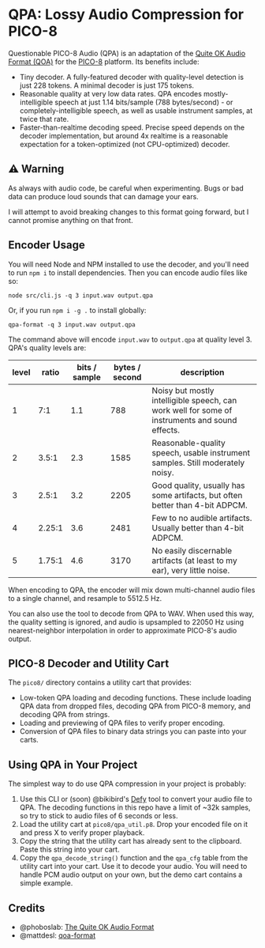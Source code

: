 # QPA: Lossy Audio Compression for PICO-8

Questionable PICO-8 Audio (QPA) is an adaptation of the [Quite OK Audio Format (QOA)](https://qoaformat.org/) for the
[PICO-8](https://www.lexaloffle.com/pico-8.php) platform. Its benefits include:

- Tiny decoder. A fully-featured decoder with quality-level detection is just 228 tokens. A minimal decoder is just 175 tokens.
- Reasonable quality at very low data rates. QPA encodes mostly-intelligible speech at just 1.14 bits/sample (788 bytes/second) - or completely-intelligible speech, as well as usable instrument samples, at twice that rate.
- Faster-than-realtime decoding speed. Precise speed depends on the decoder implementation, but around 4x realtime is a reasonable expectation for a token-optimized (not CPU-optimized) decoder.

## ⚠️ Warning

As always with audio code, be careful when experimenting. Bugs or bad data can produce loud sounds that can damage your
ears.

I will attempt to avoid breaking changes to this format going forward, but I cannot promise anything on that front.

## Encoder Usage

You will need Node and NPM installed to use the decoder, and you'll need to run `npm i` to install dependencies. Then you
can encode audio files like so:

```
node src/cli.js -q 3 input.wav output.qpa
```

Or, if you run `npm i -g .` to install globally:

```
qpa-format -q 3 input.wav output.qpa
```

The command above will encode `input.wav` to `output.qpa` at quality level 3. QPA's quality levels are:

| level | ratio  | bits / sample | bytes / second | description                                                                                    |
| ----- | ------ | ------------- | -------------- | ---------------------------------------------------------------------------------------------- |
| 1     | 7:1    | 1.1           | 788            | Noisy but mostly intelligible speech, can work well for some of instruments and sound effects. |
| 2     | 3.5:1  | 2.3           | 1585           | Reasonable-quality speech, usable instrument samples. Still moderately noisy.                  |
| 3     | 2.5:1  | 3.2           | 2205           | Good quality, usually has some artifacts, but often better than 4-bit ADPCM.                   |
| 4     | 2.25:1 | 3.6           | 2481           | Few to no audible artifacts. Usually better than 4-bit ADPCM.                                  |
| 5     | 1.75:1 | 4.6           | 3170           | No easily discernable artifacts (at least to my ear), very little noise.                       |

When encoding to QPA, the encoder will mix down multi-channel audio files to a single channel, and resample to 5512.5 Hz.

You can also use the tool to decode from QPA to WAV. When used this way, the quality setting is ignored, and audio is
upsampled to 22050 Hz using nearest-neighbor interpolation in order to approximate PICO-8's audio output.

## PICO-8 Decoder and Utility Cart

The `pico8/` directory contains a utility cart that provides:

- Low-token QPA loading and decoding functions. These include loading QPA data from dropped files, decoding QPA from
  PICO-8 memory, and decoding QPA from strings.
- Loading and previewing of QPA files to verify proper encoding.
- Conversion of QPA files to binary data strings you can paste into your carts.

## Using QPA in Your Project

The simplest way to do use QPA compression in your project is probably:

1. Use this CLI or (soon) @bikibird's [Defy](https://bikibird.github.io/defy) tool to convert your audio file to QPA.
   The decoding functions in this repo have a limit of ~32k samples, so try to stick to audio files of 6 seconds or
   less.
2. Load the utility cart at `pico8/qpa_util.p8`. Drop your encoded file on it and press X to verify proper playback.
3. Copy the string that the utility cart has already sent to the clipboard. Paste this string into your cart.
4. Copy the `qpa_decode_string()` function and the `qpa_cfg` table from the utility cart into your cart. Use it to
   decode your audio. You will need to handle PCM audio output on your own, but the demo cart contains a simple
   example.

## Credits

- @phoboslab: [The Quite OK Audio Format](https://qoaformat.org)
- @mattdesl: [qoa-format](https://github.com/mattdesl/qoa-format)
